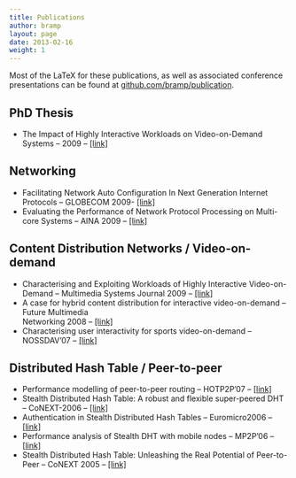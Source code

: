 ```yaml
---
title: Publications
author: bramp
layout: page
date: 2013-02-16
weight: 1
---
```

Most of the LaTeX for these publications, as well as associated conference presentations can be found at [github.com/bramp/publication][1].

## PhD Thesis

  * The Impact of Highly Interactive Workloads on Video-on-Demand Systems &#8211; 2009 &#8211; [[link]][2]

## Networking

  * Facilitating Network Auto Configuration In Next Generation Internet Protocols &#8211; GLOBECOM 2009- [[link]][3]
  * Evaluating the Performance of Network Protocol Processing on Multi-core Systems &#8211; AINA 2009 &#8211; [[link]][4]

## Content Distribution Networks / Video-on-demand

  * Characterising and Exploiting Workloads of Highly Interactive Video-on-Demand &#8211; Multimedia Systems Journal 2009 &#8211; [[link]][5]
  * A case for hybrid content distribution for interactive video-on-demand &#8211; Future Multimedia  
    Networking 2008 &#8211; [[link]][6]
  * Characterising user interactivity for sports video-on-demand &#8211; NOSSDAV&#8217;07 &#8211; [[link]][7]

## Distributed Hash Table / Peer-to-peer

  * Performance modelling of peer-to-peer routing &#8211; HOTP2P&#8217;07 &#8211; [[link]][8]
  * Stealth Distributed Hash Table: A robust and flexible super-peered DHT &#8211; CoNEXT-2006 &#8211; [[link]][9]
  * Authentication in Stealth Distributed Hash Tables &#8211; Euromicro2006 &#8211; [[link]][10]
  * Performance analysis of Stealth DHT with mobile nodes &#8211; MP2P’06 &#8211; [[link]][11]
  * Stealth Distributed Hash Table: Unleashing the Real Potential of Peer-to-Peer &#8211; CoNEXT 2005 &#8211; [[link]][12]

 [1]: https://github.com/bramp/publication
 [2]: http://bramp.net/blog/2009/07/final-version-of-my-thesis-online/
 [3]: http://bramp.net/blog/2010/02/facilitating-network-auto-configuration-in-next-generation-internet-protocols/
 [4]: http://bramp.net/blog/2009/05/evaluating-the-performance-of-network-protocol-processing-on-multi-core-systems/
 [5]: http://eprints.lancs.ac.uk/12959/1/worldcup-v1.pdf
 [6]: http://dl.acm.org/citation.cfm?id=1511840
 [7]: http://bramp.net/blog/2007/07/characterising-user-interactivity-for-sports-video-on-demand/
 [8]: http://bramp.net/blog/2007/03/performance-modelling-of-peer-to-peer-routing/
 [9]: http://bramp.net/blog/2006/12/stealth-distributed-hash-table-a-robust-and-flexible-super-peered-dht/
 [10]: http://bramp.net/blog/2006/07/authentication-in-stealth-distributed-hash-tables/
 [11]: http://bramp.net/blog/2006/03/performance-analysis-of-stealth-dht-with-mobile-nodes/
 [12]: http://bramp.net/blog/2005/10/stealth-distributed-hash-table-unleashing-the-real-potential-of-peer-to-peer/